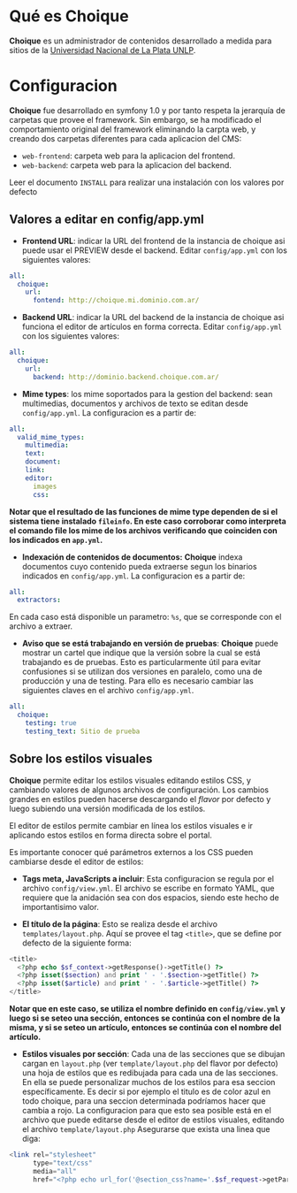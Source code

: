 # Qué es Choique

**Choique** es un administrador de contenidos desarrollado a medida para sitios de 
la [Universidad Nacional de La Plata UNLP](http://www.unlp.edu.ar/). 

# Configuracion

**Choique** fue desarrollado en symfony 1.0 y por tanto respeta la jerarquía de carpetas que 
provee el framework. Sin embargo, se ha modificado el comportamiento original del framework
eliminando la carpta web, y creando dos carpetas diferentes para cada aplicacion del CMS:
  * `web-frontend`: carpeta web para la aplicacion del frontend.
  * `web-backend`: carpeta web para la aplicacion del backend.

Leer el documento `INSTALL` para realizar una instalación con los valores por defecto


## Valores a editar en config/app.yml

* **Frontend URL**: indicar la URL del frontend de la instancia de choique asi puede
  usar el PREVIEW desde el backend. Editar `config/app.yml` con los siguientes valores:

```yaml
all:
  choique:
    url:
      fontend: http://choique.mi.dominio.com.ar/
```

* **Backend URL**: indicar la URL del backend de la instancia de choique asi funciona
  el editor de artículos en forma correcta. Editar `config/app.yml` con los 
  siguientes valores:

```yaml
all:
  choique:
    url:
      backend: http://dominio.backend.choique.com.ar/
```

* **Mime types**: los mime soportados para la gestion del backend: sean multimedias, 
  documentos y archivos de texto se editan desde `config/app.yml`. La 
  configuracion es a partir de:

```yaml
all:
  valid_mime_types:
    multimedia:
    text:
    document:
    link:
    editor:
      images
      css:
```

**Notar que el resultado de las funciones de mime type dependen de si el sistema 
tiene instalado `fileinfo`. En este caso corroborar como interpreta el comando 
file los mime de los archivos verificando que coinciden con los indicados en 
`app.yml`.**

* **Indexación de contenidos de documentos:** **Choique** indexa documentos cuyo 
  contenido pueda extraerse segun los binarios indicados en `config/app.yml`. 
  La configuracion es a partir de:

```yaml
all:
  extractors:
```

  En cada caso está disponible un parametro: `%s`, que se corresponde con el archivo a 
  extraer.

* **Aviso que se está trabajando en versión de pruebas**: **Choique** puede mostrar
  un cartel que indique que la versión sobre la cual se está trabajando es de pruebas.
  Esto es particularmente útil para evitar confusiones si se utilizan dos versiones en
  paralelo, como una de producción y una de testing.
  Para ello es necesario cambiar las siguientes claves en el archivo `config/app.yml`.

```yaml
all:
  choique:
    testing: true
    testing_text: Sitio de prueba
```

## Sobre los estilos visuales

**Choique** permite editar los estilos visuales editando estilos CSS, y cambiando 
valores de algunos archivos de configuración.
Los cambios grandes en estilos pueden hacerse descargando el *flavor* por defecto
y luego subiendo una versión modificada de los estilos.

El editor de estilos permite cambiar en línea los estilos visuales e ir 
aplicando estos estilos en forma directa sobre el portal. 

Es importante conocer qué parámetros externos a los CSS pueden cambiarse desde
el editor de estilos:

* **Tags meta, JavaScripts a incluir**: Esta configuracion se regula por el archivo
  `config/view.yml`. El archivo se escribe en formato YAML, que requiere que la
  anidación sea con dos espacios, siendo este hecho de importantisimo valor.

* **El título de la página**: Esto se realiza desde el archivo `templates/layout.php`.
  Aquí se provee el tag `<title>`, que se define por defecto de la siguiente forma:

```php
<title>
  <?php echo $sf_context->getResponse()->getTitle() ?>
  <?php isset($section) and print ' - '.$section->getTitle() ?>
  <?php isset($article) and print ' - '.$article->getTitle() ?>
</title>
```

  **Notar que en este caso, se utiliza el nombre definido en `config/view.yml` 
  y luego si se seteo una sección, entonces se continúa con el nombre de la
  misma, y si se seteo un artículo, entonces se continúa con el nombre del
  artículo.**

* **Estilos visuales por sección**: Cada una de las secciones que se dibujan cargan
  en `layout.php` (ver `template/layout.php` del flavor por defecto) una hoja de 
  estilos que es redibujada para cada una de las secciones. En ella se puede 
  personalizar muchos de los estilos para esa seccion específicamente. Es decir
  si por ejemplo el titulo es de color azul en todo choique, para una seccion 
  determinada podríamos hacer que cambia a rojo. La configuracion para que esto
  sea posible está en el archivo que puede editarse desde el editor de estilos 
  visuales, editando el archivo `template/layout.php`
  Asegurarse que exista una linea que diga:

```php
<link rel="stylesheet" 
      type="text/css" 
      media="all" 
      href="<?php echo url_for('@section_css?name='.$sf_request->getParameter('section_name', '')) ?>" />
```
